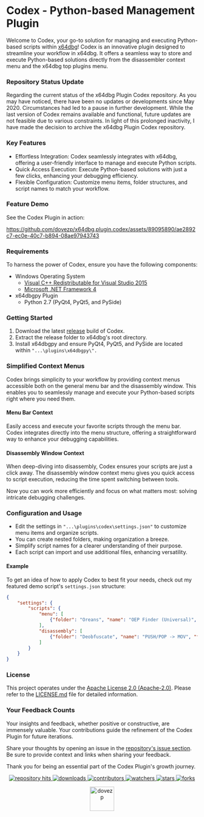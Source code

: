 # Codex - Python-based Management Plugin
Welcome to Codex, your go-to solution for managing and executing Python-based scripts within [x64dbg](https://x64dbg.com/)! Codex is an innovative plugin designed to streamline your workflow in x64dbg. It offers a seamless way to store and execute Python-based solutions directly from the disassembler context menu and the x64dbg top plugins menu.

### Repository Status Update
Regarding the current status of the x64dbg Plugin Codex repository. As you may have noticed, there have been no updates or developments since May 2020. Circumstances had led to a pause in further development. While the last version of Codex remains available and functional, future updates are not feasible due to various constraints. In light of this prolonged inactivity, I have made the decision to archive the x64dbg Plugin Codex repository.

### Key Features
* Effortless Integration: Codex seamlessly integrates with x64dbg, offering a user-friendly interface to manage and execute Python scripts.
* Quick Access Execution: Execute Python-based solutions with just a few clicks, enhancing your debugging efficiency.
* Flexible Configuration: Customize menu items, folder structures, and script names to match your workflow.

### Feature Demo
See the Codex Plugin in action:

https://github.com/dovezp/x64dbg.plugin.codex/assets/89095890/ae2892c7-ec0e-40c7-b894-08ae97943743

### Requirements
To harness the power of Codex, ensure you have the following components:

* Windows Operating System
    * [Visual C++ Redistributable for Visual Studio 2015](https://www.microsoft.com/en-US/download/details.aspx?id=48145)
    * [Microsoft .NET Framework 4](https://www.microsoft.com/en-US/download/details.aspx?id=17718)
* x64dbgpy Plugin
    * Python 2.7 (PyQt4, PyQt5, and PySide)

### Getting Started
1. Download the latest [release](https://github.com/dovezp/x64dbg.plugin.codex/releases) build of Codex.
2. Extract the release folder to x64dbg's root directory.
3. Install x64dbgpy and ensure PyQt4, PyQt5, and PySide are located within `"...\plugins\x64dbgpy\".`

### Simplified Context Menus

Codex brings simplicity to your workflow by providing context menus accessible both on the general menu bar and the disassembly window. This enables you to seamlessly manage and execute your Python-based scripts right where you need them.

#### Menu Bar Context

Easily access and execute your favorite scripts through the menu bar. Codex integrates directly into the menu structure, offering a straightforward way to enhance your debugging capabilities.

#### Disassembly Window Context

When deep-diving into disassembly, Codex ensures your scripts are just a click away. The disassembly window context menu gives you quick access to script execution, reducing the time spent switching between tools.

Now you can work more efficiently and focus on what matters most: solving intricate debugging challenges.

### Configuration and Usage
* Edit the settings in `"...\plugins\codex\settings.json"` to customize menu items and organize scripts.
* You can create nested folders, making organization a breeze.
* Simplify script names for a clearer understanding of their purpose.
* Each script can import and use additional files, enhancing versatility.

#### Example
To get an idea of how to apply Codex to best fit your needs, check out my featured demo script's `settings.json` structure:

```json
{
    "settings": {
        "scripts": {
            "menu": [
                {"folder": "Oreans", "name": "OEP Finder (Universal)", "file": "oreans_oep_finder_uni.py"}
            ],
            "disassembly": [
                {"folder": "Deobfuscate", "name": "PUSH/POP -> MOV", "file": "push_pop.py"}
            ]
        }
    }
}
```

### License
This project operates under the [Apache License 2.0 (Apache-2.0)](https://tldrlegal.com/license/apache-license-2.0-(apache-2.0)). Please refer to the [LICENSE.md](./LICENSE.md) file for detailed information.

### Your Feedback Counts

Your insights and feedback, whether positive or constructive, are immensely valuable. Your contributions guide the refinement of the Codex Plugin for future iterations.

Share your thoughts by opening an issue in the [repository's issue section](https://github.com/dovezp/x64dbg.plugin.codex/issues). Be sure to provide context and links when sharing your feedback.

Thank you for being an essential part of the Codex Plugin's growth journey.

<p align="center">
  <p align="center">
    <a href="https://hits.seeyoufarm.com/api/count/graph/dailyhits.svg?url=https://github.com/dovezp/x64dbg.plugin.codex">
      <img src="https://hits.seeyoufarm.com/api/count/incr/badge.svg?url=https%3A%2F%2Fgithub.com%2Fdovezp%2Fx64dbg.plugin.codex&count_bg=%2379C83D&title_bg=%23555555&icon=&icon_color=%23E7E7E7&title=hits&edge_flat=true" alt="repository hits">
    </a>
    <a href="https://github.com/dovezp/x64dbg.plugin.codex/releases">
      <img src="https://img.shields.io/github/downloads/dovezp/x64dbg.plugin.codex/total?style=flat-square" alt="downloads"/>
    </a>
    <a href="https://github.com/dovezp/x64dbg.plugin.codex/graphs/contributors">
      <img src="https://img.shields.io/github/contributors/dovezp/x64dbg.plugin.codex?style=flat-square" alt="contributors"/>
    </a>
    <a href="https://github.com/dovezp/x64dbg.plugin.codex/watchers">
      <img src="https://img.shields.io/github/watchers/dovezp/x64dbg.plugin.codex?style=flat-square" alt="watchers"/>
    </a>
    <a href="https://github.com/dovezp/x64dbg.plugin.codex/stargazers">
      <img src="https://img.shields.io/github/stars/dovezp/x64dbg.plugin.codex?style=flat-square" alt="stars"/>
    </a>
    <a href="https://github.com/dovezp/x64dbg.plugin.codex/network/members">
      <img src="https://img.shields.io/github/forks/dovezp/x64dbg.plugin.codex?style=flat-square" alt="forks"/>
    </a>
  </p>
</p>

<p align="center">
  <a href="https://github.com/dovezp">
    <img width="64" heigth="64" src="https://avatars.githubusercontent.com/u/89095890" alt="dovezp"/>
  </a>
</p>
